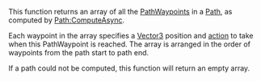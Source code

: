 This function returns an array of all the [PathWaypoints](https://developer.roblox.com/en-us/api-reference/datatype/PathWaypoint) in a [Path](https://developer.roblox.com/en-us/api-reference/class/Path), as computed by [Path:ComputeAsync](https://developer.roblox.com/en-us/api-reference/function/Path/ComputeAsync).

Each waypoint in the array specifies a [Vector3](https://developer.roblox.com/en-us/api-reference/datatype/Vector3) position and [action](https://developer.roblox.com/en-us/api-reference/enum/PathWaypointAction) to take when this PathWaypoint is reached. The array is arranged in the order of waypoints from the path start to path end.

If a path could not be computed, this function will return an empty array.